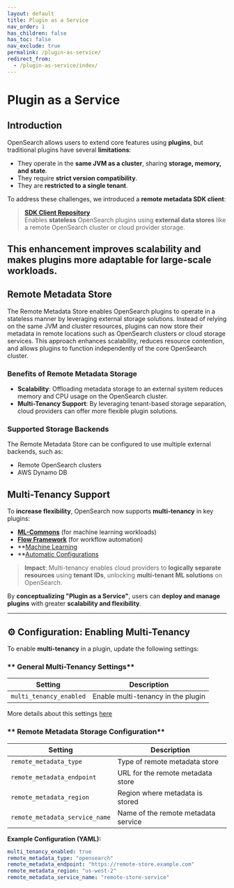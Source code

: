 ```yaml
---
layout: default
title: Plugin as a Service
nav_order: 1
has_children: false
has_toc: false
nav_exclude: true
permalink: /plugin-as-service/
redirect_from: 
  - /plugin-as-service/index/
---
```


# Plugin as a Service 

## Introduction
OpenSearch allows users to extend core features using **plugins**, but traditional plugins have several **limitations**:
- They operate in the **same JVM as a cluster**, sharing **storage, memory, and state**.
- They require **strict version compatibility**.
- They are **restricted to a single tenant**.

To address these challenges, we introduced a **remote metadata SDK client**:

> **[SDK Client Repository](https://github.com/opensearch-project/opensearch-remote-metadata-sdk)**  
> Enables **stateless** OpenSearch plugins using **external data stores** like a remote OpenSearch cluster or cloud provider storage.

This enhancement **improves scalability** and makes plugins more **adaptable** for large-scale workloads.
---

## Remote Metadata Store

The Remote Metadata Store enables OpenSearch plugins to operate in a stateless manner by leveraging external storage solutions. Instead of relying on the same JVM and cluster resources, plugins can now store their metadata in remote locations such as OpenSearch clusters or cloud storage services. This approach enhances scalability, reduces resource contention, and allows plugins to function independently of the core OpenSearch cluster.

### **Benefits of Remote Metadata Storage**
- **Scalability**: Offloading metadata storage to an external system reduces memory and CPU usage on the OpenSearch cluster.
- **Multi-Tenancy Support**: By leveraging tenant-based storage separation, cloud providers can offer more flexible plugin solutions.

### **Supported Storage Backends**
The Remote Metadata Store can be configured to use multiple external backends, such as:
- Remote OpenSearch clusters
- AWS Dynamo DB

## Multi-Tenancy Support
To **increase flexibility**, OpenSearch now supports **multi-tenancy** in key plugins:
- **[ML-Commons](https://github.com/opensearch-project/ml-commons)** (for machine learning workloads)
- **[Flow Framework](https://github.com/opensearch-project/flow-framework/)** (for workflow automation)
- **[Machine Learning](https://opensearch.org/docs/latest/ml-commons-plugin/)
- **[Automatic Configurations](https://opensearch.org/docs/latest/automating-configurations/index/)

>  **Impact**: Multi-tenancy enables cloud providers to **logically separate resources** using **tenant IDs**, unlocking **multi-tenant ML solutions** on OpenSearch.

By **conceptualizing "Plugin as a Service"**, users can **deploy and manage plugins** with greater **scalability and flexibility**.

---

## ⚙️ Configuration: Enabling Multi-Tenancy
 To enable **multi-tenancy** in a plugin, update the following settings:

### ** General Multi-Tenancy Settings**
| Setting | Description |
|---------|------------|
| `multi_tenancy_enabled` | Enable multi-tenancy in the plugin |

More details about this settings [here](https://github.com/opensearch-project/ml-commons/blob/main/plugin/src/main/java/org/opensearch/ml/settings/MLCommonsSettings.java#L287-L316)


### ** Remote Metadata Storage Configuration**
| Setting | Description |
|---------|------------|
| `remote_metadata_type` | Type of remote metadata store |
| `remote_metadata_endpoint` | URL for the remote metadata store |
| `remote_metadata_region` | Region where metadata is stored |
| `remote_metadata_service_name` | Name of the remote metadata service |

**Example Configuration (YAML):**
```yaml
multi_tenancy_enabled: true
remote_metadata_type: "opensearch"
remote_metadata_endpoint: "https://remote-store.example.com"
remote_metadata_region: "us-west-2"
remote_metadata_service_name: "remote-store-service"

